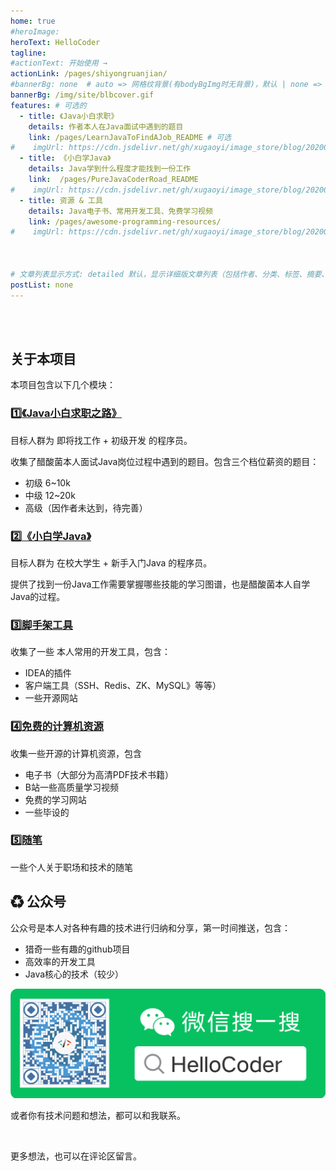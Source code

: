 ```yaml
---
home: true
#heroImage: 
heroText: HelloCoder
tagline: 
#actionText: 开始使用 →
actionLink: /pages/shiyongruanjian/
#bannerBg: none  # auto => 网格纹背景(有bodyBgImg时无背景)，默认 | none => 无 | '大图地址' | background: 自定义背景样式       提示：如发现文本颜色不适应你的背景时可以到palette.styl修改$bannerTextColor变量
bannerBg: /img/site/blbcover.gif
features: # 可选的
  - title: 《Java小白求职》
    details: 作者本人在Java面试中遇到的题目
    link: /pages/LearnJavaToFindAJob_README # 可选
#    imgUrl: https://cdn.jsdelivr.net/gh/xugaoyi/image_store/blog/20200409124835.png # 可选
  - title: 《小白学Java》
    details: Java学到什么程度才能找到一份工作
    link:  /pages/PureJavaCoderRoad_README
#    imgUrl: https://cdn.jsdelivr.net/gh/xugaoyi/image_store/blog/20200409124835.png
  - title: 资源 & 工具
    details: Java电子书、常用开发工具、免费学习视频
    link: /pages/awesome-programming-resources/
#    imgUrl: https://cdn.jsdelivr.net/gh/xugaoyi/image_store/blog/20200409124835.png
 


# 文章列表显示方式: detailed 默认，显示详细版文章列表（包括作者、分类、标签、摘要、分页等）| simple => 显示简约版文章列表（仅标题和日期）| none 不显示文章列表
postList: none
---
```




<br/>

 

<br/>

## 关于本项目

本项目包含以下几个模块：

### 1️⃣[《Java小白求职之路》](/pages/awesome-programming-resources/)

目标人群为 即将找工作 + 初级开发 的程序员。

收集了醋酸菌本人面试Java岗位过程中遇到的题目。包含三个档位薪资的题目：

- 初级 6~10k
- 中级 12~20k
- 高级（因作者未达到，待完善）



### 2️⃣[《小白学Java》](/pages/PureJavaCoderRoad_README)

目标人群为 在校大学生 + 新手入门Java 的程序员。

提供了找到一份Java工作需要掌握哪些技能的学习图谱，也是醋酸菌本人自学Java的过程。

### 3️⃣[脚手架工具](/pages/Java%E5%B8%B8%E7%94%A8%E5%BC%80%E5%8F%91%E5%B7%A5%E5%85%B7)

收集了一些 本人常用的开发工具，包含：

- IDEA的插件
- 客户端工具（SSH、Redis、ZK、MySQL》等等）
- 一些开源网站

### 4️⃣[免费的计算机资源](/pages/awesome-programming-resources/)

收集一些开源的计算机资源，包含

- 电子书（大部分为高清PDF技术书籍）
- B站一些高质量学习视频
- 免费的学习网站
- 一些毕设的

### 5️⃣[随笔](/pages/Java%E4%B9%A6%E6%9C%AC%E6%8E%A8%E8%8D%90)

一些个人关于职场和技术的随笔

 ## ♻ 公众号

公众号<Badge text="HelloCoder"/>是本人对各种有趣的技术进行归纳和分享，第一时间推送，包含：
- 猎奇一些有趣的github项目
- 高效率的开发工具
- Java核心的技术（较少）

 ![](/img/site/wuli_HelloCoder.png)

或者你有技术问题和想法，都可以和我联系。

<br/>



更多想法，也可以在评论区留言。



<!-- AD -->

<div class="wwads-cn wwads-horizontal pageB" data-id="136" style="width:100%;max-height:80px;min-height:auto;"></div>
<style>
  .pageB img{width:80px!important;}
  .pageT .wwads-content{display:flex;align-items: center;}
  .pageT .wwads-poweredby{display:none!important;}
  .pageT .wwads-hide{display:none!important;}
</style>
<!--
<span id="busuanzi_container_site_pv">
👀    本站总访问量 <span id="busuanzi_value_site_pv"><i class="fa fa-spinner fa-spin"></i></span>次
</span>

🐒本站访客数<span id="busuanzi_value_site_uv"><i class="fa fa-spinner fa-spin"></i></span>人次

-->

<!--

## 友情链接

- [LearnJavaToFindAJob](https://github.com/DogerRain/LearnJavaToFindAJob)  作者本人求职面试的过程+面试题目

- [awesome-programming-resources](https://github.com/DogerRain/awesome-programming-resources) 一个收集开源计算机资源的合集

-->

<!-- 评论 -->
<Vssue :title="$title" />

